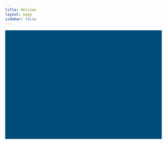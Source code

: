 ```yaml
---
title: Welcome
layout: page
sidebar: false
---
```


<script setup>

import VPButton from '@theme/components/VPButton.vue'
import VPImage from '@theme/components/VPImage.vue'

//const members = []
</script>

<div class="hc-container">
  <div class="hc-header">
    <div class="hc-header-img"></div>
  </div>

  <div class="hc-row">
    <div class="hc-column">
      <VPButton
        class="hc-section"
        tag="a"
        size="medium"
        theme="brand"
        text="Explore"
        href="/explore/"
      />
    </div>
    <div class="hc-column">
      <VPButton
        class="hc-section"
        tag="a"
        size="medium"
        theme="alt"
        text="Evolve"
        href="/evolve/"
      />
    </div>
    <div class="hc-column">
      <VPButton
        class="hc-section"
        tag="a"
        size="medium"
        theme="sponsor"
        text="Scientific Suite"
        href="/scientific-suite/"
      />
    </div>
  </div>

</div>

<style scoped>

.hc-header {
  width: 100vw;
  max-width: 100%;
  margin-bottom: 64px;
}

.hc-header-img {
  background-image: url("/img/HAD_banner_960_3.jpg");
  background-position: 50% 50%;
  //background-attachment: fixed;
  background-repeat: no-repeat;
  background-size: cover;
  background-color: #004c7b;
  width: 100vw;
  max-width: 100%;
  height: 200px;
  object-fit: fill;
  margin: 0 auto !important;
  box-shadow: inset 0px -3px 5px rgba(0, 0, 0, 0.1);
}

.hc-section {
  display: flex;
  justify-content: center;
  align-items: center;
  margin-left: 40px;
  margin-right: 40px;
}

.hc-row {
  max-width: 960px;
  margin: 0 auto !important;
}

.hc-column {
  float: left;
  width: 80%;
  min-height: 50px;
  padding-bottom: 32px;
  margin-left: 10vw;
  margin-right: 10vw;
}

@media (min-width: 720px) {

  .hc-column {
    width: 33%;
    margin-left: 0;
    margin-right: 0;
  }

}

@media (min-width: 960px) {
  .hc-header-img {
    background-image: url("/img/HAD_banner_1280_5.jpg");
    height: 350px;
  }
}

@media (min-width: 1280px) {
  .hc-header-img {
    background-image: url("/img/HAD_banner_1920_1.jpg");
    height: 450px;
  }
}

@media (min-width: 1920px) {
  .hc-header-img {
    background-image: url("/img/HAD_banner_1920_1.jpg");
    height: 700px;
  }
}

</style>
